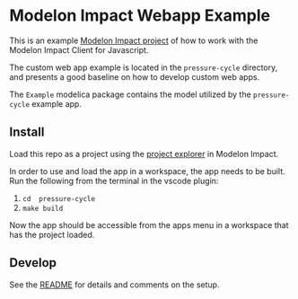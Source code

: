 # Modelon Impact Webapp Example

This is an example [Modelon Impact project](https://help.modelon.com/latest/reference/workspace/#projects) of how to work with the Modelon Impact Client for Javascript.

The custom web app example is located in the `pressure-cycle` directory, and presents a good baseline
on how to develop custom web apps. 

The `Example` modelica package contains the model utilized by the `pressure-cycle` example app.

## Install

Load this repo as a project using the [project explorer](https://help.modelon.com/latest/articles/ao_project_explorer/) in Modelon Impact. 

In order to use and load the app in a workspace, the app needs to be built. Run the following from the terminal in the vscode plugin:

1. `cd  pressure-cycle`
2. `make build`

Now the app should be accessible from the apps menu in a workspace that has the project loaded.

## Develop

See the [README](./pressure-cycle/README.md) for details and comments on the setup.

